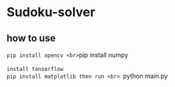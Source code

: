 # Sudoku-solver
## how to use
` pip install opencv
<br>
`pip install numpy
<br>
<br>``install tensorflow``
<br>`pip install matplotlib
 then run
 <br>
 `python main.py
 
